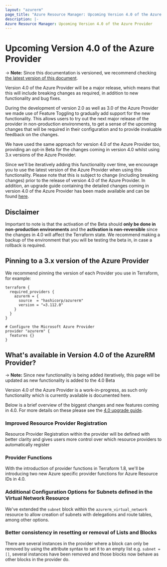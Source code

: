 ```yaml
---
layout: "azurerm"
page_title: "Azure Resource Manager: Upcoming Version 4.0 of the Azure Provider"
description: |-
Azure Resource Manager: Upcoming Version 4.0 of the Azure Provider
---
```


# Upcoming Version 4.0 of the Azure Provider

-> **Note:** Since this documentation is versioned, we recommend checking [the latest version of this document](https://registry.terraform.io/providers/hashicorp/azurerm/latest/docs/guides/4.0-overview).

Version 4.0 of the Azure Provider will be a major release, which means that this will include breaking changes as required, in addition to new functionality and bug fixes.

During the development of version 2.0 as well as 3.0 of the Azure Provider we made use of Feature Toggling to gradually add support for the new functionality. This allows users to try out the next major release of the provider in non-production environments, to get a sense of the upcoming changes that will be required in their configuration and to provide invaluable feedback on the changes.

We have used the same approach for version 4.0 of the Azure Provider too, providing an opt-in Beta for the changes coming in version 4.0 whilst using 3.x versions of the Azure Provider.

Since we'll be iteratively adding this functionality over time, we encourage you to use the latest version of the Azure Provider when using this functionality. Please note that this is subject to change (including breaking changes) prior to the release of version 4.0 of the Azure Provider. In addition, an upgrade guide containing the detailed changes coming in version 4.0 of the Azure Provider has been made available and can be found [here](https://registry.terraform.io/providers/hashicorp/azurerm/latest/docs/guides/4.0-upgrade-guide).

## Disclaimer

Important to note is that the activation of the Beta should **only be done in non-production environments** and the **activation is non-reversible** since the changes in 4.0 will affect the Terraform state. We recommend making a backup of the environment that you will be testing the beta in, in case a rollback is required.

## Pinning to a 3.x version of the Azure Provider

We recommend pinning the version of each Provider you use in Terraform, for example:

```hcl
terraform {
  required_providers {
    azurerm = {
      source  = "hashicorp/azurerm"
      version = "=3.112.0"
    }
  }
}

# Configure the Microsoft Azure Provider
provider "azurerm" {
  features {}
}
```

## What's available in Version 4.0 of the AzureRM Provider?

-> **Note:** Since new functionality is being added iteratively, this page will be updated as new functionality is added to the 4.0 Beta

Version 4.0 of the Azure Provider is a work-in-progress, as such only functionality which is currently available is documented here.

Below is a brief overview of the biggest changes and new features coming in 4.0. For more details on these please see the [4.0 upgrade guide](https://registry.terraform.io/providers/hashicorp/azurerm/latest/docs/guides/4.0-upgrade-guide).

### Improved Resource Provider Registration

Resource Provider Registration within the provider will be defined with better clarity and gives users more control over which resource providers to automatically register

### Provider Functions

With the introduction of provider functions in Terraform 1.8, we'll be introducing two new Azure specific provider functions for Azure Resource IDs in 4.0.

### Additional Configuration Options for Subnets defined in the Virtual Network Resource

We've extended the `subnet` block within the `azurerm_virtual_network` resource to allow creation of subnets with delegations and route tables, among other options.

### Better consistency in resetting or removal of Lists and Blocks

There are several instances in the provider where a block can only be removed by using the attribute syntax to set it to an empty list e.g. `subnet = []`, several instances have been removed and those blocks now behave as other blocks in the provider do.
